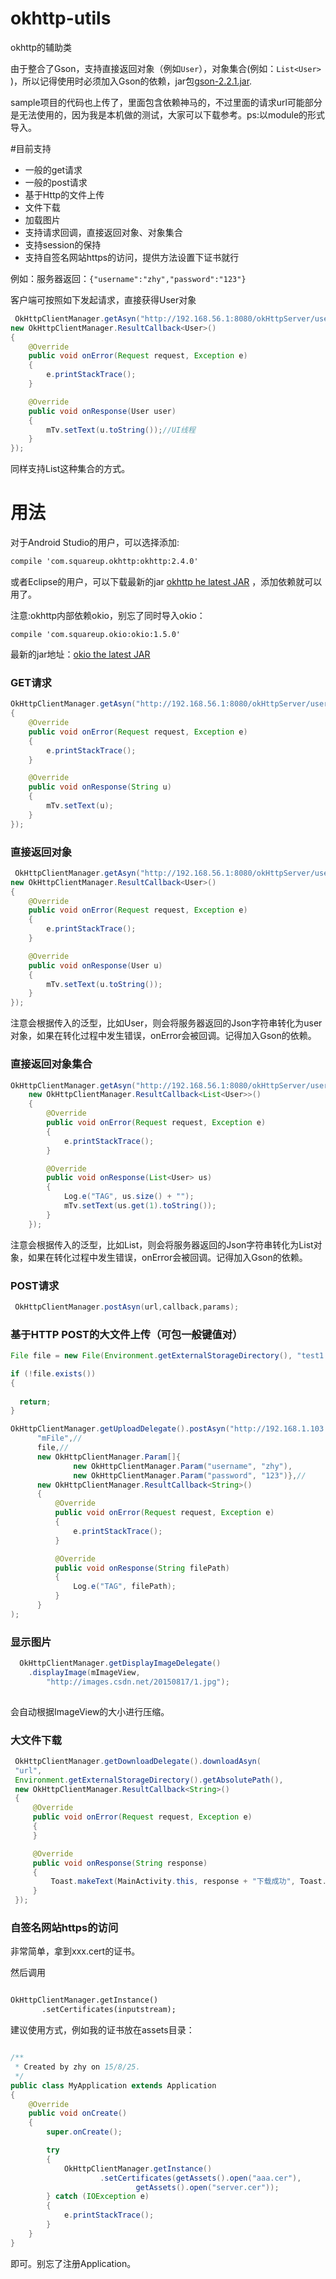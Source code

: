 # okhttp-utils
okhttp的辅助类


由于整合了Gson，支持直接返回对象（例如`User`），对象集合(例如：`List<User>` )，所以记得使用时必须加入Gson的依赖，jar包[gson-2.2.1.jar](gson-2.2.1.jar).

sample项目的代码也上传了，里面包含依赖神马的，不过里面的请求url可能部分是无法使用的，因为我是本机做的测试，大家可以下载参考。ps:以module的形式导入。

#目前支持
* 一般的get请求
* 一般的post请求
* 基于Http的文件上传
* 文件下载
* 加载图片
* 支持请求回调，直接返回对象、对象集合
* 支持session的保持
* 支持自签名网站https的访问，提供方法设置下证书就行

例如：服务器返回：`{"username":"zhy","password":"123"}`

客户端可按照如下发起请求，直接获得User对象

```java
 OkHttpClientManager.getAsyn("http://192.168.56.1:8080/okHttpServer/user!getUser",
new OkHttpClientManager.ResultCallback<User>()
{
    @Override
    public void onError(Request request, Exception e)
    {
        e.printStackTrace();
    }

    @Override
    public void onResponse(User user)
    {
        mTv.setText(u.toString());//UI线程
    }
});
```
同样支持List<User>这种集合的方式。


# 用法

对于Android Studio的用户，可以选择添加:

```xml
compile 'com.squareup.okhttp:okhttp:2.4.0'

```
或者Eclipse的用户，可以下载最新的jar [okhttp he latest JAR](https://search.maven.org/remote_content?g=com.squareup.okhttp&a=okhttp&v=LATEST) ，添加依赖就可以用了。

注意:okhttp内部依赖okio，别忘了同时导入okio：

`compile 'com.squareup.okio:okio:1.5.0'`

最新的jar地址：[okio the latest JAR](https://search.maven.org/remote_content?g=com.squareup.okio&a=okio&v=LATEST)


### GET请求

```java
OkHttpClientManager.getAsyn("http://192.168.56.1:8080/okHttpServer/user!getSimpleString", new OkHttpClientManager.ResultCallback<String>()
{
    @Override
    public void onError(Request request, Exception e)
    {
        e.printStackTrace();
    }

    @Override
    public void onResponse(String u)
    {
        mTv.setText(u);
    }
});
```

### 直接返回对象

```java
 OkHttpClientManager.getAsyn("http://192.168.56.1:8080/okHttpServer/user!getUser",
new OkHttpClientManager.ResultCallback<User>()
{
    @Override
    public void onError(Request request, Exception e)
    {
        e.printStackTrace();
    }

    @Override
    public void onResponse(User u)
    {
        mTv.setText(u.toString());
    }
});

```
注意会根据传入的泛型，比如User，则会将服务器返回的Json字符串转化为user对象，如果在转化过程中发生错误，onError会被回调。记得加入Gson的依赖。


### 直接返回对象集合

```java
OkHttpClientManager.getAsyn("http://192.168.56.1:8080/okHttpServer/user!getUsers",
    new OkHttpClientManager.ResultCallback<List<User>>()
    {
        @Override
        public void onError(Request request, Exception e)
        {
            e.printStackTrace();
        }

        @Override
        public void onResponse(List<User> us)
        {
            Log.e("TAG", us.size() + "");
            mTv.setText(us.get(1).toString());
        }
    });
```
注意会根据传入的泛型，比如List<User>，则会将服务器返回的Json字符串转化为List<User>对象，如果在转化过程中发生错误，onError会被回调。记得加入Gson的依赖。

### POST请求

```java
 OkHttpClientManager.postAsyn(url,callback,params);
```

### 基于HTTP POST的大文件上传（可包一般键值对）

```java
File file = new File(Environment.getExternalStorageDirectory(), "test1.txt");

if (!file.exists())
{
 
  return;
}

OkHttpClientManager.getUploadDelegate().postAsyn("http://192.168.1.103:8080/okHttpServer/fileUpload",//
      "mFile",//
      file,//
      new OkHttpClientManager.Param[]{
              new OkHttpClientManager.Param("username", "zhy"),
              new OkHttpClientManager.Param("password", "123")},//
      new OkHttpClientManager.ResultCallback<String>()
      {
          @Override
          public void onError(Request request, Exception e)
          {
              e.printStackTrace();
          }

          @Override
          public void onResponse(String filePath)
          {
              Log.e("TAG", filePath);
          }
      }
);
```

### 显示图片

```java
  OkHttpClientManager.getDisplayImageDelegate()
  	.displayImage(mImageView, 
  		"http://images.csdn.net/20150817/1.jpg");
 

```
会自动根据ImageView的大小进行压缩。

### 大文件下载

```java
 OkHttpClientManager.getDownloadDelegate().downloadAsyn(
 "url",
 Environment.getExternalStorageDirectory().getAbsolutePath(),
 new OkHttpClientManager.ResultCallback<String>()
 {
     @Override
     public void onError(Request request, Exception e)
     {
     }

     @Override
     public void onResponse(String response)
     {
         Toast.makeText(MainActivity.this, response + "下载成功", Toast.LENGTH_SHORT).show();
     }
 });
```

### 自签名网站https的访问

非常简单，拿到xxx.cert的证书。

然后调用

```xml

OkHttpClientManager.getInstance()
       .setCertificates(inputstream);
```

建议使用方式，例如我的证书放在assets目录：

```java

/**
 * Created by zhy on 15/8/25.
 */
public class MyApplication extends Application
{
    @Override
    public void onCreate()
    {
        super.onCreate();

        try
        {
            OkHttpClientManager.getInstance()
                    .setCertificates(getAssets().open("aaa.cer"),
                            getAssets().open("server.cer"));
        } catch (IOException e)
        {
            e.printStackTrace();
        }
    }
}
```
即可。别忘了注册Application。

